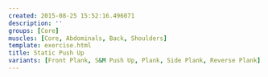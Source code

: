 ```yaml
---
created: 2015-08-25 15:52:16.496071
description: ''
groups: [Core]
muscles: [Core, Abdominals, Back, Shoulders]
template: exercise.html
title: Static Push Up
variants: [Front Plank, S&M Push Up, Plank, Side Plank, Reverse Plank]
---
```

